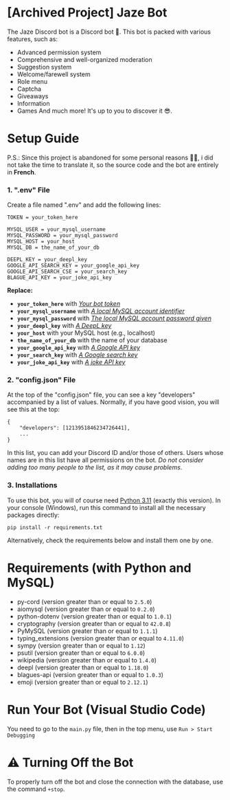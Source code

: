 # [Archived Project] Jaze Bot
The Jaze Discord bot is a Discord bot 🤯. This bot is packed with various features, such as:
- Advanced permission system
- Comprehensive and well-organized moderation
- Suggestion system
- Welcome/farewell system
- Role menu
- Captcha
- Giveaways
- Information
- Games
And much more! It's up to you to discover it 😎.

# Setup Guide
P.S.: Since this project is abandoned for some personal reasons 😮‍💨, i did not take the time to translate it, so the source code and the bot are entirely in **French**.
### 1. ".env" File
Create a file named ".env" and add the following lines:
```
TOKEN = your_token_here

MYSQL_USER = your_mysql_username
MYSQL_PASSWORD = your_mysql_password
MYSQL_HOST = your_host
MYSQL_DB = the_name_of_your_db

DEEPL_KEY = your_deepl_key
GOOGLE_API_SEARCH_KEY = your_google_api_key
GOOGLE_API_SEARCH_CSE = your_search_key
BLAGUE_API_KEY = your_joke_api_key
```

**Replace:**
- **`your_token_here`** with *[Your bot token](https://youtu.be/aI4OmIbkJH8?si=RyxOBtSf6JENda9P)*
- **`your_mysql_username`** with *[A local MySQL account identifier](https://www.youtube.com/watch?v=5h5IKUjAO24)*
- **`your_mysql_password`** with *[The local MySQL account password given](https://www.youtube.com/watch?v=5h5IKUjAO24)*
- **`your_deepl_key`** with *[A DeepL key](https://www.deepl.com/fr/pro#developer)*
- **`your_host`** with your MySQL host (e.g., localhost)
- **`the_name_of_your_db`** with the name of your database
- **`your_google_api_key`** with *[A Google API key](https://developers.google.com/custom-search/v1/overview?hl=fr)*
- **`your_search_key`** with *[A Google search key](https://programmablesearchengine.google.com/)*
- **`your_joke_api_key`** with *[A joke API key](https://www.blagues-api.fr/)*

### 2. "config.json" File
At the top of the "config.json" file, you can see a key "developers" accompanied by a list of values.
Normally, if you have good vision, you will see this at the top:
```
{
    "developers": [1213951846234726441],
    ...
}
```
In this list, you can add your Discord ID and/or those of others. Users whose names are in this list have all permissions on the bot. *Do not consider adding too many people to the list, as it may cause problems*.

### 3. Installations
To use this bot, you will of course need [Python 3.11](https://www.python.org/downloads/release/python-3119/) (exactly this version). In your console (Windows), run this command to install all the necessary packages directly: 
```
pip install -r requirements.txt
```

Alternatively, check the requirements below and install them one by one.

# Requirements (with Python and MySQL)
 - py-cord (version greater than or equal to `2.5.0`)
 - aiomysql (version greater than or equal to `0.2.0`)
 - python-dotenv (version greater than or equal to `1.0.1`)
 - cryptography (version greater than or equal to `42.0.8`)
 - PyMySQL (version greater than or equal to `1.1.1`)
 - typing_extensions (version greater than or equal to `4.11.0`)
 - sympy (version greater than or equal to `1.12`)
 - psutil (version greater than or equal to `6.0.0`)
 - wikipedia (version greater than or equal to `1.4.0`)
 - deepl (version greater than or equal to `1.18.0`)
 - blagues-api (version greater than or equal to `1.0.3`)
 - emoji (version greater than or equal to `2.12.1`)

# Run Your Bot (Visual Studio Code)
You need to go to the `main.py` file, then in the top menu, use `Run > Start Debugging`

# ⚠️ Turning Off the Bot
To properly turn off the bot and close the connection with the database, use the command `+stop`.
